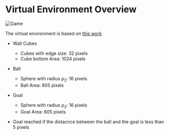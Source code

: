 # Virtual Environment Overview
![Game](https://github.com/ThanasisTs/maze_RL/blob/main/pictures/maze.png)

The virtual environment is based on [this work](https://github.com/amengede/Marble-Maze)

* Wall Cubes
  * Cubes with edge size: 32 pixels
  * Cube bottom Area: 1024 pixels

* Ball
  * Sphere with radius ρ<sub>2</sub>: 16 pixels
  * Ball Area: 805 pixels
  
* Goal
  * Sphere with radius ρ<sub>2</sub>: 16 pixels
  * Goal Area: 805 pixels
  
* Goal reached if the distacnce between the ball and the goal is less than 5 pixels
